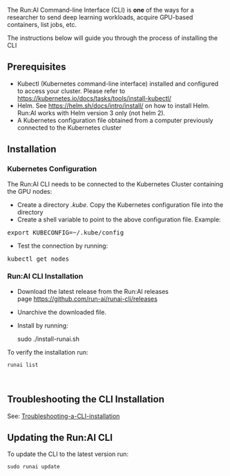 The Run:AI Command-line Interface (CLI) is __one__ of the ways for a researcher to send deep learning workloads, acquire GPU-based containers, list jobs, etc.

The instructions below will guide you through the process of installing the CLI

## Prerequisites

*   Kubectl (Kubernetes command-line interface) installed and configured to access your cluster. Please refer to <a href="https://kubernetes.io/docs/tasks/tools/install-kubectl/" target="_self">https://kubernetes.io/docs/tasks/tools/install-kubectl/</a>
*   Helm. See&nbsp;<https://helm.sh/docs/intro/install/>&nbsp;on how to install Helm. Run:AI works with Helm version 3 only (not helm 2).
*   A Kubernetes configuration file obtained from a computer previously connected to the Kubernetes cluster

## Installation

### Kubernetes Configuration

The Run:AI CLI needs to be connected to the Kubernetes Cluster containing the GPU nodes:

*   Create a directory _.kube_. Copy the Kubernetes configuration file into the directory
*   Create a shell variable to point to the above configuration file. Example:

<pre>export KUBECONFIG=~/.kube/config</pre>

*   Test the connection by running:&nbsp;&nbsp;

<pre>kubectl get nodes</pre>

### Run:AI CLI Installation

*   Download the latest release from the Run:AI releases page&nbsp;<https://github.com/run-ai/runai-cli/releases>
*   Unarchive the downloaded file.
*   Install by running:

    sudo ./install-runai.sh

To verify the installation run:

    runai list

&nbsp;

## Troubleshooting the CLI Installation

See:&nbsp;<a href="https://support.run.ai/hc/en-us/articles/360013119279-Troubleshooting-a-CLI-installation" target="_self">Troubleshooting-a-CLI-installation</a>

## Updating the Run:AI CLI

To update the CLI to the latest version run:

    sudo runai update